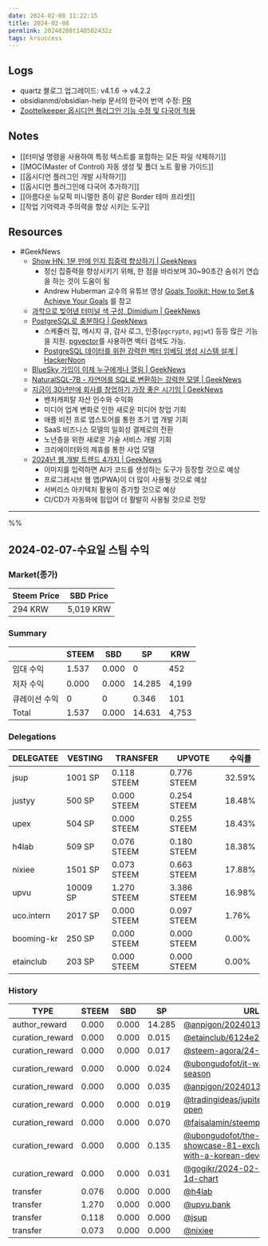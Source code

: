```yaml
---
date: 2024-02-08 11:22:15
title: 2024-02-08
permlink: 20240208t140502432z
tags: krsuccess
---
```

## Logs
- quartz 블로그 업그레이드: v4.1.6 → v4.2.2
- obsidianmd/obsidian-help 문서의 한국어 번역 수정: [PR](https://github.com/obsidianmd/obsidian-help/pull/675)
- [Zoottelkeeper 옵시디언 플러그인 기능 수정 및 다국어 적용](https://github.com/anpigon/zoottelkeeper-obsidian-plugin)

## Notes
- [[터미널 명령을 사용하여 특정 텍스트를 포함하는 모든 파일 삭제하기]]
- [[MOC(Master of Control) 자동 생성 및 폴더 노트 활용 가이드]]
- [[옵시디언 플러그인 개발 시작하기]]
- [[옵시디언 플러그인에 다국어 추가하기]]
- [[아름다운 뉴모픽 미니멀한 종이 같은 Border 테마 프리셋]]
- [[작업 기억력과 주의력을 향상 시키는 도구]]

## Resources
- #GeekNews 
	- [Show HN: 1분 만에 인지 집중력 향상하기  | GeekNews](https://news.hada.io/topic?id=13256)
		- 정신 집중력을 향상시키기 위해, 한 점을 바라보며 30~90초간 숨쉬기 연습을 하는 것이 도움이 됨
		- Andrew Huberman 교수의 유튜브 영상 [Goals Toolkit: How to Set & Achieve Your Goals](https://www.youtube.com/watch?v=CrtR12PBKb0&t=3367s) 를 참고
	- [과학으로 빚어낸 터미널 색 구성, Dimidium | GeekNews](https://news.hada.io/topic?id=13250)
	- [PostgreSQL로 충분하다 | GeekNews](https://news.hada.io/topic?id=13231)
		- 스케쥴러 잡, 메시지 큐, 감사 로그, 인증(`pgcrypto`, `pgjwt`) 등등 많은 기능을 지원.  [pgvector](https://github.com/pgvector/pgvector)를 사용하면 벡터 검색도 가능.
		- [PostgreSQL 데이터를 위한 강력한 벡터 임베딩 생성 시스템 설계 | HackerNoon](https://hackernoon.com/ko/PostgreSQL-%EB%8D%B0%EC%9D%B4%ED%84%B0%EB%A5%BC-%EC%9C%84%ED%95%9C-%EA%B0%95%EB%A0%A5%ED%95%9C-%EB%B2%A1%ED%84%B0-%EC%9E%84%EB%B2%A0%EB%94%A9-%EC%83%9D%EC%84%B1-%EC%8B%9C%EC%8A%A4%ED%85%9C-%EC%84%A4%EA%B3%84)
	- [BlueSky 가입이 이제 누구에게나 열림 | GeekNews](https://news.hada.io/topic?id=13253)
	- [NaturalSQL-7B - 자연어를 SQL로 변환하는 강력한 모델  | GeekNews](https://news.hada.io/topic?id=13238)
	- [지금이 30년만에 회사를 창업하기 가장 좋은 시기임 | GeekNews](https://news.hada.io/topic?id=13205)
		- 벤처캐피탈 자산 인수와 수익화
		- 미디어 업계 변화로 인한 새로운 미디어 창업 기회 
		- 애플 비전 프로 앱스토어를 통한 초기 앱 개발 기회
		- SaaS 비즈니스 모델의 일회성 결제로의 전환
		- 노년층을 위한 새로운 기술 서비스 개발 기회
		- 크리에이터와의 제휴를 통한 사업 모델
	- [2024년 웹 개발 트렌드 4가지 | GeekNews](https://news.hada.io/topic?id=13246)
		- 이미지를 입력하면 AI가 코드를 생성하는 도구가 등장할 것으로 예상
		- 프로그레시브 웹 앱(PWA)이 더 많이 사용될 것으로 예상
		- 서버리스 아키텍처 활용이 증가할 것으로 예상
		- CI/CD가 자동화에 힘입어 더 활발히 사용될 것으로 전망
	

---
%%

## 2024-02-07-수요일 스팀 수익

### Market(종가)
| Steem Price | SBD Price |
| --- | --- |
| 294 KRW | 5,019 KRW |

### Summary
| | STEEM | SBD | SP | KRW |
| --- | --- | --- | --- |--- |
| 임대 수익 | 1.537 | 0.000 | 0 | 452 |
| 저자 수익 | 0.000 | 0.000 | 14.285 | 4,199 |
| 큐레이션 수익 | 0 | 0 | 0.346 | 101 |
| Total | 1.537 | 0.000 | 14.631 | 4,753 |

### Delegations
| DELEGATEE | VESTING | TRANSFER | UPVOTE | 수익률 |
| --- | --- | --- | --- | --- |
| jsup | 1001 SP | 0.118 STEEM | 0.776 STEEM | 32.59% |
| justyy | 500 SP | 0.000 STEEM | 0.254 STEEM | 18.48% |
| upex | 504 SP | 0.000 STEEM | 0.255 STEEM | 18.43% |
| h4lab | 509 SP | 0.076 STEEM | 0.180 STEEM | 18.38% |
| nixiee | 1501 SP | 0.073 STEEM | 0.663 STEEM | 17.88% |
| upvu | 10009 SP | 1.270 STEEM | 3.386 STEEM | 16.98% |
| uco.intern | 2017 SP | 0.000 STEEM | 0.097 STEEM | 1.76% |
| booming-kr | 250 SP | 0.000 STEEM | 0.000 STEEM | 0.00% |
| etainclub | 203 SP | 0.000 STEEM | 0.000 STEEM | 0.00% |

### History
| TYPE | STEEM | SBD | SP | URL |
| --- | --- | --- | --- | --- |
| author_reward | 0.000 | 0.000 | 14.285 | [@anpigon/20240131t114705460z](https://steemit.com/@anpigon/20240131t114705460z) |
| curation_reward | 0.000 | 0.000 | 0.015 | [@etainclub/6124e2-ai](https://steemit.com/@etainclub/6124e2-ai) |
| curation_reward | 0.000 | 0.000 | 0.017 | [@steem-agora/24-1-31](https://steemit.com/@steem-agora/24-1-31) |
| curation_reward | 0.000 | 0.000 | 0.024 | [@ubongudofot/it-was-a-sick-season](https://steemit.com/@ubongudofot/it-was-a-sick-season) |
| curation_reward | 0.000 | 0.000 | 0.035 | [@anpigon/20240131t114705460z](https://steemit.com/@anpigon/20240131t114705460z) |
| curation_reward | 0.000 | 0.000 | 0.019 | [@tradingideas/jupiter-claim-page-open](https://steemit.com/@tradingideas/jupiter-claim-page-open) |
| curation_reward | 0.000 | 0.000 | 0.070 | [@faisalamin/steempro-x-nextauth](https://steemit.com/@faisalamin/steempro-x-nextauth) |
| curation_reward | 0.000 | 0.000 | 0.135 | [@ubongudofot/the-interview-showcase-81-exclusive-talk-with-a-korean-developer-blogger](https://steemit.com/@ubongudofot/the-interview-showcase-81-exclusive-talk-with-a-korean-developer-blogger) |
| curation_reward | 0.000 | 0.000 | 0.031 | [@gogikr/2024-02-01-btcusdt-1d-chart](https://steemit.com/@gogikr/2024-02-01-btcusdt-1d-chart) |
| transfer | 0.076 | 0.000 | 0.000 | [@h4lab](https://steemit.com/@h4lab) |
| transfer | 1.270 | 0.000 | 0.000 | [@upvu.bank](https://steemit.com/@upvu.bank) |
| transfer | 0.118 | 0.000 | 0.000 | [@jsup](https://steemit.com/@jsup) |
| transfer | 0.073 | 0.000 | 0.000 | [@nixiee](https://steemit.com/@nixiee) |



